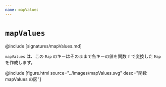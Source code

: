 ```yaml
---
name: mapValues
---
```


# `mapValues`

@include [signatures/mapValues.md]

`mapValues` は、この `Map` のキーはそのままで各キーの値を関数 `f` で変換した `Map` を作成します。

@include [figure.html source="../images/mapValues.svg" desc="関数 mapValues の図"]
